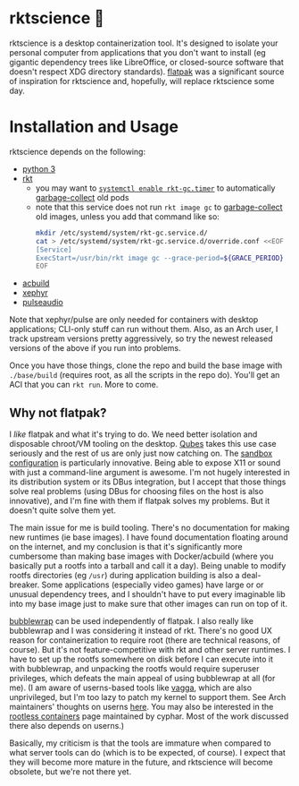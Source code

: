 # rktscience :rocket:

rktscience is a desktop containerization tool. It's designed to isolate your personal computer from applications that you don't want to install (eg gigantic dependency trees like LibreOffice, or closed-source software that doesn't respect XDG directory standards). [flatpak](http://flatpak.org) was a significant source of inspiration for rktscience and, hopefully, will replace rktscience some day.

# Installation and Usage

rktscience depends on the following:

- [python 3](https://www.python.org)
- [rkt](https://coreos.com/rkt)
  - you may want to [`systemctl enable rkt-gc.timer`](https://github.com/coreos/rkt/blob/master/dist/init/systemd/rkt-gc.timer) to automatically [garbage-collect](https://coreos.com/rkt/docs/latest/subcommands/gc.html) old pods
  - note that this service does not run `rkt image gc` to [garbage-collect](https://coreos.com/rkt/docs/latest/subcommands/image.html#rkt-image-gc) old images, unless you add that command like so:
    ```bash
    mkdir /etc/systemd/system/rkt-gc.service.d/
    cat > /etc/systemd/system/rkt-gc.service.d/override.conf <<EOF
    [Service]
    ExecStart=/usr/bin/rkt image gc --grace-period=${GRACE_PERIOD}
    EOF
    ```
- [acbuild](https://github.com/containers/build)
- [xephyr](https://cgit.freedesktop.org/xorg/xserver/tree/hw/kdrive/ephyr/README)
- [pulseaudio](https://www.freedesktop.org/wiki/Software/PulseAudio)

Note that xephyr/pulse are only needed for containers with desktop applications; CLI-only stuff can run without them. Also, as an Arch user, I track upstream versions pretty aggressively, so try the newest released versions of the above if you run into problems.

Once you have those things, clone the repo and build the base image with `./base/build` (requires root, as all the scripts in the repo do). You'll get an ACI that you can `rkt run`. More to come.

## Why not flatpak?

I _like_ flatpak and what it's trying to do. We need better isolation and disposable chroot/VM tooling on the desktop. [Qubes](https://www.qubes-os.org/doc/dispvm/) takes this use case seriously and the rest of us are only just now catching on. The [sandbox configuration](http://docs.flatpak.org/en/latest/working-with-the-sandbox.html) is particularly innovative. Being able to expose X11 or sound with just a command-line argument is awesome. I'm not hugely interested in its distribution system or its DBus integration, but I accept that those things solve real problems (using DBus for choosing files on the host is also innovative), and I'm fine with them if flatpak solves my problems. But it doesn't quite solve them yet.

The main issue for me is build tooling. There's no documentation for making new runtimes (ie base images). I have found documentation floating around on the internet, and my conclusion is that it's significantly more cumbersome than making base images with Docker/acbuild (where you basically put a rootfs into a tarball and call it a day). Being unable to modify rootfs directories (eg `/usr`) during application building is also a deal-breaker. Some applications (especially video games) have large or or unusual dependency trees, and I shouldn't have to put every imaginable lib into my base image just to make sure that other images can run on top of it.

[bubblewrap](https://github.com/projectatomic/bubblewrap) can be used independently of flatpak. I also really like bubblewrap and I was considering it instead of rkt. There's no good UX reason for containerization to require root (there are technical reasons, of course). But it's not feature-competitive with rkt and other server runtimes. I have to set up the rootfs somewhere on disk before I can execute into it with bubblewrap, and unpacking the rootfs would require superuser privileges, which defeats the main appeal of using bubblewrap at all (for me). (I am aware of userns-based tools like [vagga](https://github.com/tailhook/vagga), which are also unprivileged, but I'm too lazy to patch my kernel to support them. See Arch maintainers' thoughts on userns [here](https://bugs.archlinux.org/task/36969). You may also be interested in the [rootless containers](https://rootlesscontaine.rs/) page maintained by cyphar. Most of the work discussed there also depends on userns.)

Basically, my criticism is that the tools are immature when compared to what server tools can do (which is to be expected, of course). I expect that they will become more mature in the future, and rktscience will become obsolete, but we're not there yet.
